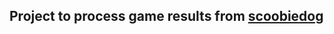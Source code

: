 ## Project to process game results from [scoobiedog](https://github.com/ryan-west-casino/scoobiedog)

